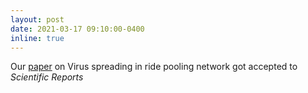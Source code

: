 ```yaml
---
layout: post
date: 2021-03-17 09:10:00-0400
inline: true
---
```


Our [paper](https://arxiv.org/abs/2011.12770) on Virus spreading in ride pooling network got accepted to *Scientific Reports*
